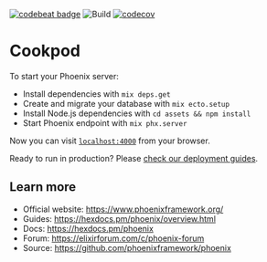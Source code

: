 [![codebeat badge](https://codebeat.co/badges/188f8690-8485-4070-8009-03cc1250902c)](https://codebeat.co/projects/github-com-pohodnya-cookpod-master) ![Build](https://github.com/pohodnya/cookpod/workflows/Build/badge.svg?branch=github-ci&event=push) [![codecov](https://codecov.io/gh/pohodnya/cookpod/branch/master/graph/badge.svg)](https://codecov.io/gh/pohodnya/cookpod)
# Cookpod

To start your Phoenix server:

  * Install dependencies with `mix deps.get`
  * Create and migrate your database with `mix ecto.setup`
  * Install Node.js dependencies with `cd assets && npm install`
  * Start Phoenix endpoint with `mix phx.server`

Now you can visit [`localhost:4000`](http://localhost:4000) from your browser.

Ready to run in production? Please [check our deployment guides](https://hexdocs.pm/phoenix/deployment.html).

## Learn more

  * Official website: https://www.phoenixframework.org/
  * Guides: https://hexdocs.pm/phoenix/overview.html
  * Docs: https://hexdocs.pm/phoenix
  * Forum: https://elixirforum.com/c/phoenix-forum
  * Source: https://github.com/phoenixframework/phoenix
